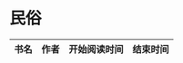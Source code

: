 # 民俗


 书名  | 作者  | 开始阅读时间  | 结束时间  
------------  | -------------  |------------- |------------- | 